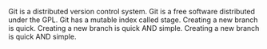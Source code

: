 Git is a distributed version control system.
Git is a free software distributed under the GPL.
Git has a mutable index called stage.
Creating a new branch is quick.
Creating a new branch is quick AND simple.
Creating a new branch is quick AND simple.